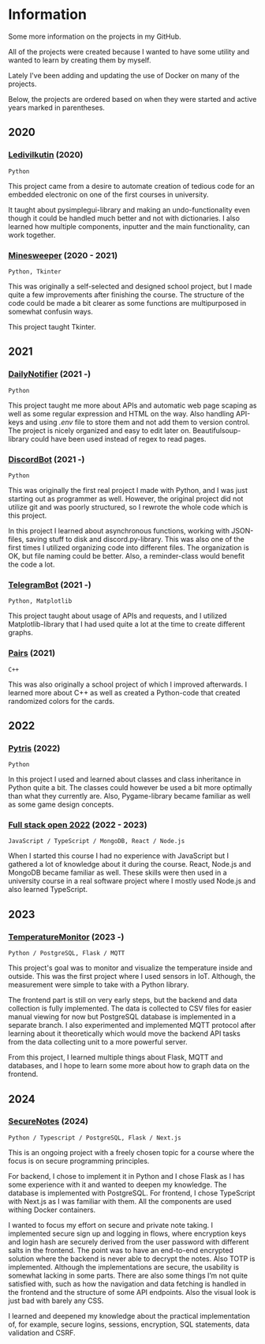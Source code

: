 # Information

Some more information on the projects in my GitHub.

All of the projects were created because I wanted to have some utility and wanted to learn by creating them by myself.

Lately I've been adding and updating the use of Docker on many of the projects.

Below, the projects are ordered based on when they were started and active years marked in parentheses.

## 2020

### [Ledivilkutin](https://github.com/Tomava/Ledivilkutin) (2020)

`Python`

This project came from a desire to automate creation of tedious code for an embedded electronic on one of the first courses in university. 

It taught about pysimplegui-library and making an undo-functionality even though it could be handled much better and not with dictionaries. I also learned how multiple components, inputter and the main functionality, can work together.


### [Minesweeper](https://github.com/Tomava/Minesweeper) (2020 - 2021)

`Python, Tkinter`

This was originally a self-selected and designed school project, but I made quite a few improvements after finishing the course. The structure of the code could be made a bit clearer as some functions are multipurposed in somewhat confusin ways. 

This project taught Tkinter.


## 2021

### [DailyNotifier](https://github.com/Tomava/DailyNotifier) (2021 -)

`Python`

This project taught me more about APIs and automatic web page scaping as well as some regular expression and HTML on the way. Also handling API-keys and using *.env* file to store them and not add them to version control. The project is nicely organized and easy to edit later on. Beautifulsoup-library could have been used instead of regex to read pages.


### [DiscordBot](https://github.com/Tomava/HelperBot) (2021 -)

`Python`

This was originally the first real project I made with Python, and I was just starting out as programmer as well. However, the original project did not utilize git and was poorly structured, so I rewrote the whole code which is this project.

In this project I learned about asynchronous functions, working with JSON-files, saving stuff to disk and discord.py-library. This was also one of the first times I utilized organizing code into different files. The organization is OK, but file naming could be better. Also, a reminder-class would benefit the code a lot.


### [TelegramBot](https://github.com/Tomava/CryptoTrackerBot) (2021 -)

`Python, Matplotlib`

This project taught about usage of APIs and requests, and I utilized Matplotlib-library that I had used quite a lot at the time to create different graphs.


### [Pairs](https://github.com/Tomava/Pairs_GUI) (2021)

`C++`

This was also originally a school project of which I improved afterwards. I learned more about C++ as well as created a Python-code that created randomized colors for the cards.


## 2022

### [Pytris](https://github.com/Tomava/Pytris) (2022)

`Python`

In this project I used and learned about classes and class inheritance in Python quite a bit. The classes could however be used a bit more optimally than what they currently are. Also, Pygame-library became familiar as well as some game design concepts.


### [Full stack open 2022](https://github.com/Tomava/FullStackOpen) (2022 - 2023)

`JavaScript / TypeScript / MongoDB, React / Node.js`

When I started this course I had no experience with JavaScript but I gathered a lot of knowledge about it during the course. React, Node.js and MongoDB became familiar as well. These skills were then used in a university course in a real software project where I mostly used Node.js and also learned TypeScript.


## 2023

### [TemperatureMonitor](https://github.com/Tomava/TemperatureMonitor) (2023 -)

`Python / PostgreSQL, Flask / MQTT`

This project's goal was to monitor and visualize the temperature inside and outside. This was the first project where I used sensors in IoT. Although, the measurement were simple to take with a Python library.

The frontend part is still on very early steps, but the backend and data collection is fully implemented. The data is collected to CSV files for easier manual viewing for now but PostgreSQL database is implemented in a separate branch. I also experimented and implemented MQTT protocol after learning about it theoretically which would move the backend API tasks from the data collecting unit to a more powerful server.

From this project, I learned multiple things about Flask, MQTT and databases, and I hope to learn some more about how to graph data on the frontend.


## 2024

### [SecureNotes](https://github.com/Tomava/SecureNotes) (2024)

`Python / Typescript / PostgreSQL, Flask / Next.js`

This is an ongoing project with a freely chosen topic for a course where the focus is on secure programming principles.

For backend, I chose to implement it in Python and I chose Flask as I has some experience with it and wanted to deepen my knowledge. The database is implemented with PostgreSQL. For frontend, I chose TypeScript with Next.js as I was familiar with them. All the components are used withing Docker containers.

I wanted to focus my effort on secure and private note taking. I implemented secure sign up and logging in flows, where encryption keys and login hash are securely derived from the user password with different salts in the frontend. The point was to have an end-to-end encrypted solution where the backend is never able to decrypt the notes. Also TOTP is implemented. Although the implementations are secure, the usability is somewhat lacking in some parts. There are also some things I’m not quite satisfied with, such as how the navigation and data fetching is handled in the frontend and the structure of some API endpoints. Also the visual look is just bad with barely any CSS.

I learned and deepened my knowledge about the practical implementation of, for example, secure logins, sessions, encryption, SQL statements, data validation and CSRF.
